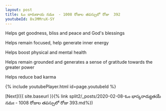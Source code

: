 ```yaml
---
layout: post
title: ఓం దారుణాయ నమః  - 1008 రోజుల తపస్సులో రోజు  392
youtubeId: 8vJMMruX-SY
---
```

 
 
Helps get goodness, bliss and peace and God's blessings
 
Helps remain focused, help generate inner energy 
 
Helps boost physical and mental health 
 
Helps remain grounded and generates a sense of gratitude towards the greater power 
 
Helps reduce bad karma
 
 
 
 


{% include youtubePlayer.html id=page.youtubeId %}
 
[Next]({{ site.baseurl }}{% link  split2/_posts/2020-02-08-ఓం భాస్కరాద్యుతయే నమః  - 1008 రోజుల తపస్సులో రోజు  393.md%})
 
